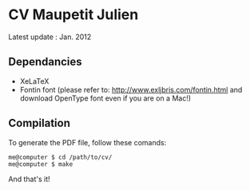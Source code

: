 CV Maupetit Julien
==================

Latest update : Jan. 2012

Dependancies
------------

* XeLaTeX
* Fontin font (please refer to: http://www.exljbris.com/fontin.html and download OpenType font even if you are on a Mac!)


Compilation
-----------

To generate the PDF file, follow these comands:

    me@computer $ cd /path/to/cv/
    me@computer $ make

And that's it!
